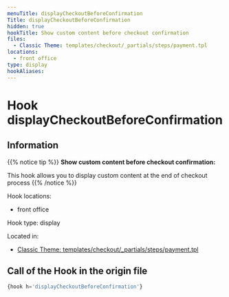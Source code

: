 ```yaml
---
menuTitle: displayCheckoutBeforeConfirmation
Title: displayCheckoutBeforeConfirmation
hidden: true
hookTitle: Show custom content before checkout confirmation
files:
  - Classic Theme: templates/checkout/_partials/steps/payment.tpl
locations:
  - front office
type: display
hookAliases:
---
```


# Hook displayCheckoutBeforeConfirmation

## Information

{{% notice tip %}}
**Show custom content before checkout confirmation:** 

This hook allows you to display custom content at the end of checkout process
{{% /notice %}}

Hook locations: 
  - front office

Hook type: display

Located in: 
  - [Classic Theme: templates/checkout/_partials/steps/payment.tpl](https://github.com/PrestaShop/classic-theme/blob/develop/templates/checkout/_partials/steps/payment.tpl)

## Call of the Hook in the origin file

```php
{hook h='displayCheckoutBeforeConfirmation'}
```